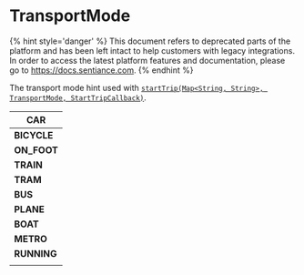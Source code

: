 # TransportMode

{% hint style='danger' %} This document refers to deprecated parts of the platform and has been left intact to help customers with legacy integrations. In order to access the latest platform features and documentation, please go to https://docs.sentiance.com. {% endhint %}

The transport mode hint used with [`startTrip(Map<String, String>, TransportMode, StartTripCallback)`](../sentiance.md#starttrip).

| **CAR**      |
| ------------ |
| **BICYCLE**  |
| **ON\_FOOT** |
| **TRAIN**    |
| **TRAM**     |
| **BUS**      |
| **PLANE**    |
| **BOAT**     |
| **METRO**    |
| **RUNNING**  |
|              |
